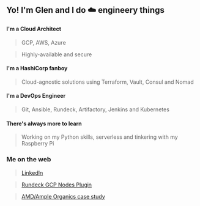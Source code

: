 ## Yo! I'm Glen and I do :cloud: engineery things

#### I'm a Cloud Architect
> GCP, AWS, Azure

> Highly-available and secure

#### I'm a HashiCorp fanboy
> Cloud-agnostic solutions using Terraform, Vault, Consul and Nomad

#### I'm a DevOps Engineer
> Git, Ansible, Rundeck, Artifactory, Jenkins and Kubernetes

#### There's always more to learn
> Working on my Python skills, serverless and tinkering with my Raspberry Pi

### Me on the web 
> [LinkedIn](https://www.linkedin.com/in/glenyu/)

> [Rundeck GCP Nodes Plugin](https://resources.rundeck.com/plugins/rundeck-gcp-nodes-plugin/)

> [AMD/Ample Organics case study](https://www.amd.com/en/case-studies/ample-organics)

<!--
**Neutrollized/Neutrollized** is a ✨ _special_ ✨ repository because its `README.md` (this file) appears on your GitHub profile.

Here are some ideas to get you started:

- 🔭 I’m currently working on ...
- 🌱 I’m currently learning ...
- 👯 I’m looking to collaborate on ...
- 🤔 I’m looking for help with ...
- 💬 Ask me about ...
- 📫 How to reach me: ...
- 😄 Pronouns: ...
- ⚡ Fun fact: ...
-->
